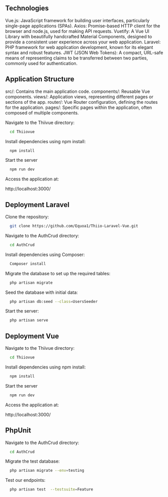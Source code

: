 ## Technologies
Vue.js: JavaScript framework for building user interfaces, particularly single-page applications (SPAs).
Axios: Promise-based HTTP client for the browser and node.js, used for making API requests.
Vuetify: A Vue UI Library with beautifully handcrafted Material Components, designed to provide a consistent user experience across your web application.
Laravel: PHP framework for web application development, known for its elegant syntax and robust features.
JWT (JSON Web Tokens): A compact, URL-safe means of representing claims to be transferred between two parties, commonly used for authentication.

## Application Structure
src/: Contains the main application code.
components/: Reusable Vue components.
views/: Application views, representing different pages or sections of the app.
router/: Vue Router configuration, defining the routes for the application.
pages/: Specific pages within the application, often composed of multiple components.

Navigate to the Thiivue directory:
```bash
  cd Thiiovue
```
Install dependencies using npm install:
```bash
  npm install
```
Start the server
```bash
  npm run dev
```
Access the application at:

http://localhost:3000/



## Deployment Laravel

Clone the repository:

```bash
  git clone https://github.com/Equoa1/Thiio-Laravel-Vue.git
```
Navigate to the AuthCrud directory:
```bash
  cd AuthCrud
```
Install dependencies using Composer:
```bash
  Composer install
```
Migrate the database to set up the required tables:
```bash
  php artisan migrate
```
Seed the database with initial data:
```bash
  php artisan db:seed --class=UsersSeeder
```


Start the server:

```bash
  php artisan serve
```

## Deployment Vue

Navigate to the Thiivue directory:
```bash
  cd Thiiovue
```
Install dependencies using npm install:
```bash
  npm install
```
Start the server
```bash
  npm run dev
```
Access the application at:

http://localhost:3000/

## PhpUnit

Navigate to the AuthCrud directory:
```bash
  cd AuthCrud
```
Migrate the test database:
```bash
  php artisan migrate --env=testing
```
Test our endpoints:
```bash
  php artisan test  --testsuite=Feature
```


